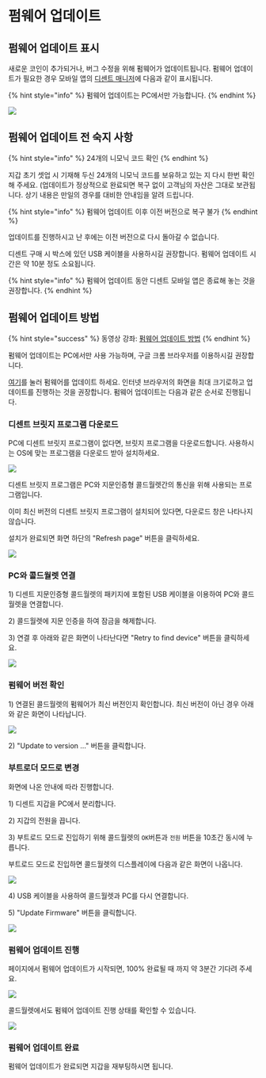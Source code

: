 # 펌웨어 업데이트

## 펌웨어 업데이트 표시

새로운 코인이 추가되거나, 버그 수정을 위해 펌웨어가 업데이트됩니다. 펌웨어 업데이트가 필요한 경우 모바일 앱의 [디센트 매니저](../../mobile-app/mobile-app-dcent-manager/)에 다음과 같이 표시됩니다.

{% hint style="info" %}
펌웨어 업데이트는 PC에서만 가능합니다.
{% endhint %}

![](../../.gitbook/assets/image%20%28159%29.png)

## 펌웨어 업데이트 전 숙지 사항

{% hint style="info" %}
24개의 니모닉 코드 확인
{% endhint %}

지갑 초기 셋업 시 기재해 두신 24개의 니모닉 코드를 보유하고 있는 지 다시 한번 확인해 주세요. \(업데이트가 정상적으로 완료되면 복구 없이 고객님의 자산은 그대로 보관됩니다. 상기 내용은 만일의 경우를 대비한 안내임을 알려 드립니다.

{% hint style="info" %}
펌웨어 업데이트 이후 이전 버전으로 복구 불가
{% endhint %}

업데이트를 진행하시고 난 후에는 이전 버전으로 다시 돌아갈 수 없습니다.

디센트 구매 시 박스에 있던 USB 케이블을 사용하시길 권장합니다. 펌웨어 업데이트 시간은 약 10분 정도 소요됩니다. 

{% hint style="info" %}
펌웨어 업데이트 동안 디센트 모바일 앱은 종료해 놓는 것을 권장합니다.
{% endhint %}

## 펌웨어 업데이트 방법

{% hint style="success" %}
동영상 강좌: [펌웨어 업데이트 방법](https://youtu.be/yP-4rNniqio) 
{% endhint %}

펌웨어 업데이트는 PC에서만 사용 가능하며, 구글 크롬 브라우저를 이용하시길 권장합니다. 

[여기](https://fwu.dcentwallet.com/)를 눌러 펌웨어를 업데이트 하세요. 인터넷 브라우저의 화면을 최대 크기로하고 업데이트를 진행하는 것을 권장합니다. 펌웨어 업데이트는 다음과 같은 순서로 진행됩니다.

### 디센트 브릿지 프로그램 다운로드

PC에 디센트 브릿지 프로그램이 없다면, 브릿지 프로그램을 다운로드합니다. 사용하시는 OS에 맞는 프로그램을 다운로드 받아 설치하세요.

![](../../.gitbook/assets/image%20%28144%29.png)

디센트 브릿지 프로그램은 PC와 지문인증형 콜드월렛간의 통신을 위해 사용되는 프로그램입니다.

이미 최신 버전의 디센트 브릿지 프로그램이 설치되어 있다면, 다운로드 창은 나타나지 않습니다.

설치가 완료되면 화면 하단의 "Refresh page" 버튼을 클릭하세요.

![](../../.gitbook/assets/image%20%2853%29.png)

### PC와 콜드월렛 연결

1\) 디센트 지문인증형 콜드월렛의 패키지에 포함된 USB 케이블을 이용하여 PC와 콜드월렛을 연결합니다.

2\) 콜드월렛에 지문 인증을 하여 잠금을 해제합니다.

3\) 연결 후 아래와 같은 화면이 나타난다면 "Retry to find device" 버튼을 클릭하세요.

![](../../.gitbook/assets/image%20%28182%29.png)

### 펌웨어 버전 확인

1\) 연결된 콜드월렛의 펌웨어가 최신 버전인지 확인합니다. 최신 버전이 아닌 경우 아래와 같은 화면이 나타납니다.

![](../../.gitbook/assets/image%20%28111%29.png)

2\) "Update to version ..." 버튼을 클릭합니다.

### 부트로더 모드로 변경

화면에 나온 안내에 따라 진행합니다.

1\) 디센트 지갑을 PC에서 분리합니다.

2\) 지갑의 전원을 끕니다.

3\) 부트로드 모드로 진입하기 위해 콜드월렛의 `OK`버튼과 `전원` 버튼을 10초간 동시에 누릅니다.

부트로드 모드로 진입하면 콜드월렛의 디스플레이에 다음과 같은 화면이 나옵니다.

![](../../.gitbook/assets/image%20%2818%29.png)

4\) USB 케이블을 사용하여 콜드월렛과 PC를 다시 연결합니다.

5\) "Update Firmware" 버튼을 클릭합니다.

![](../../.gitbook/assets/image%20%2863%29.png)

### 펌웨어 업데이트 진행

페이지에서 펌웨어 업데이트가 시작되면, 100% 완료될 때 까지 약 3분간 기다려 주세요. 

![](../../.gitbook/assets/image%20%2810%29.png)

콜드월렛에서도 펌웨어 업데이트 진행 상태를 확인할 수 있습니다.

![](../../.gitbook/assets/image%20%28175%29.png)

### 펌웨어 업데이트 완료

펌웨어 업데이트가 완료되면 지갑을 재부팅하시면 됩니다.

